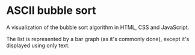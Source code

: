 # ASCII bubble sort

A visualization of the bubble sort algorithm in HTML, CSS and JavaScript.

The list is represented by a bar graph (as it's commonly done), except it's displayed using only text.